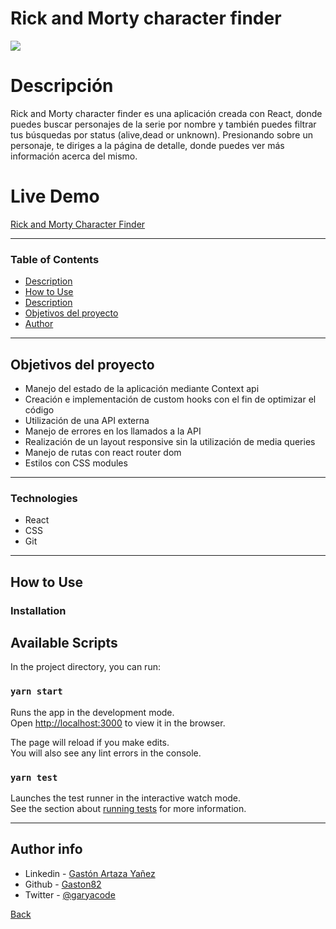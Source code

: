 # Rick and Morty character finder

![](https://media.giphy.com/media/l378BzHA5FwWFXVSg/giphy.gif)

# Descripción

Rick and Morty character finder es una aplicación creada con React, donde puedes buscar personajes de la serie por nombre y también puedes filtrar tus búsquedas por status (alive,dead or unknown). Presionando sobre un personaje, te diriges a la página de detalle, donde puedes ver más información acerca del mismo.

# Live Demo

[Rick and Morty Character Finder](https://elastic-thompson-56587f.netlify.app/)

---

### Table of Contents

- [Description](#description)
- [How to Use](#how-to-use)
- [Description](#description)
- [Objetivos del proyecto](#description)
- [Author](#author-info)

---

## Objetivos del proyecto

- Manejo del estado de la aplicación mediante Context api
- Creación e implementación de custom hooks con el fin de optimizar el código
- Utilización de una API externa
- Manejo de errores en los llamados a la API
- Realización de un layout responsive sin la utilización de media queries
- Manejo de rutas con react router dom
- Estilos con CSS modules

---

### Technologies

- React
- CSS
- Git

---

## How to Use

### Installation

## Available Scripts

In the project directory, you can run:

### `yarn start`

Runs the app in the development mode.\
Open [http://localhost:3000](http://localhost:3000) to view it in the browser.

The page will reload if you make edits.\
You will also see any lint errors in the console.

### `yarn test`

Launches the test runner in the interactive watch mode.\
See the section about [running tests](https://facebook.github.io/create-react-app/docs/running-tests) for more information.

---

## Author info

- Linkedin - [Gastón Artaza Yañez](https://www.linkedin.com/in/gast%C3%B3n-artaza-frontend-developer/)
- Github - [Gaston82](https://github.com/Gaston82)
- Twitter - [@garyacode](https://twitter.com/garyacode)

[Back](#Rick-and-Morty-character-finder)
